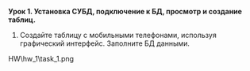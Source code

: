 **Урок 1. Установка СУБД, подключение к БД, просмотр и создание таблиц.**

1. Создайте таблицу с мобильными телефонами, используя графический интерфейс. Заполните БД данными.

HW\hw_1\task_1.png




